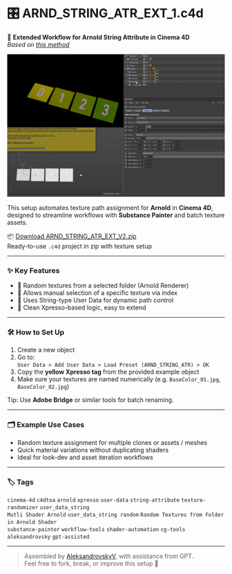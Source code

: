# 🎛️ ARND_STRING_ATR_EXT_1.c4d

🔧 **Extended Workflow for Arnold String Attribute in Cinema 4D**  
_Based on [this method](https://www.youtube.com/watch?v=EAzoIx2vrm0)_

![preview](../!ALL-PREVIEW/Arnold_String-Path_Randomizer_Selector.gif)

This setup automates texture path assignment for **Arnold** in **Cinema 4D**, designed to streamline workflows with **Substance Painter** and batch texture assets.

📦 [Download ARND_STRING_ATR_EXT_V2.zip](https://raw.githubusercontent.com/AleksandrovskyV/Cinema4D-Projects/main/!ZIP_ARHIVES/ARND_STRING_ATR_EXT_V2.zip)   
Ready-to-use `.c4d` project in zip with texture setup


---

### ✨ Key Features
- 🎲 Random textures from a selected folder (Arnold Renderer)   
- 🎯 Allows manual selection of a specific texture via index  
- 🧠 Uses String-type User Data for dynamic path control  
- 🧩 Clean Xpresso-based logic, easy to extend

---

### 🛠 How to Set Up
1. Create a new object  
2. Go to:  
   `User Data > Add User Data > Load Preset (ARND_STRING_ATR) > OK`  
3. Copy the **yellow Xpresso tag** from the provided example object  
4. Make sure your textures are named numerically (e.g. `BaseColor_01.jpg`, `BaseColor_02.jpg`)

Tip: Use **Adobe Bridge** or similar tools for batch renaming.

---

### 🗂 Example Use Cases
- Random texture assignment for multiple clones or assets / meshes 
- Quick material variations without duplicating shaders  
- Ideal for look-dev and asset iteration workflows

---

### 🏷 Tags
`cinema-4d` `c4dtoa` `arnold` `xpresso` `user-data` `string-attribute` `texture-randomizer` `user_data_string`  
`Mutli Shader Arnold` `user_data_string random` `Random Textures from Folder in Arnold Shader`   
`substance-painter` `workflow-tools` `shader-automation` `cg-tools` `aleksandrovsky` `gpt-assisted`

---

> Assembled by [AleksandrovskyV](https://github.com/AleksandrovskyV), with assistance from GPT.  
> Feel free to fork, break, or improve this setup 🔧
